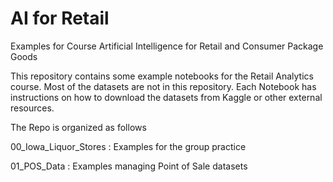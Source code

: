 # AI for Retail

Examples for Course Artificial Intelligence for Retail and Consumer Package Goods

This repository contains some example notebooks for the Retail Analytics course. 
Most of the datasets are not in this repository. Each Notebook has instructions on how to download the datasets from Kaggle or other external resources.

The Repo is organized as follows

00_Iowa_Liquor_Stores : Examples for the group practice

01_POS_Data : Examples managing Point of Sale datasets


  
 
